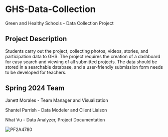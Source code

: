 # GHS-Data-Collection
Green and Healthy Schools - Data Collection Project

## Project Description 
Students carry out the project, collecting photos, videos, stories, and participation data to GHS. The project requires the creation of a dashboard for easy search and viewing of all submitted projects. The data should be stored in a searchable database, and a user-friendly submission form needs to be developed for teachers.
## Spring 2024 Team 

Janett Morales - Team Manager and Visualization

Shantel Parrish - Data Modeler and Client Liaison

Nhat Vu - Data Analyzer, Project Documentation  
  
 ![PF2A4780](https://github.com/GGC-DSA/GHS-Data-Collection/assets/111990496/5eb757ee-aeb2-44f1-b20d-66259f562d7d)


